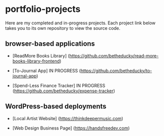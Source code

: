 # portfolio-projects
Here are my completed and in-progress projects. Each project link below takes you to its own repository to view the source code.

## browser-based applications

- [ReadMore Books Library] (https://github.com/betheducky/read-more-books-library-frontend)

- [To-Journal App] IN PROGRESS (https://github.com/betheducky/to-journal-app)

- [Spend-Less Finance Tracker] IN PROGRESS (https://github.com/betheducky/expense-tracker)

## WordPress-based deployments

- [Local Artist Website] (https://thinkdeepermusic.com)

- [Web Design Business Page] (https://handsfreedev.com)


